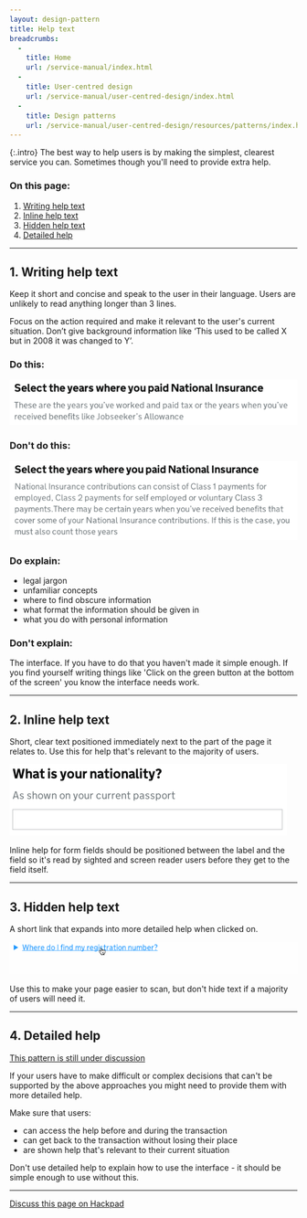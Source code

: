 ```yaml
---
layout: design-pattern
title: Help text
breadcrumbs:
  -
    title: Home
    url: /service-manual/index.html
  -
    title: User-centred design
    url: /service-manual/user-centred-design/index.html
  -
    title: Design patterns
    url: /service-manual/user-centred-design/resources/patterns/index.html
---
```


{:.intro}
The best way to help users is by making the simplest, clearest service you can.
Sometimes though you'll need to provide extra help.

### On this page:

1. [Writing help text](#writing-help-text)
2. [Inline help text](#inline-help-text)
3. [Hidden help text](#hidden-help-text)
4. [Detailed help](#detailed-help)

---

<h2 class="heading-36" id="writing-help-text">1. Writing help text</h2>

Keep it short and concise and speak to the user in their language. 
Users are unlikely to read anything longer than 3 lines. 

Focus on the action required and make it relevant to the user's current situation.
Don’t give background information like ‘This used to be called X but in 2008 it was changed to Y’.


### Do this:

<div class="example">  
    <img src="/service-manual/assets/images/design-patterns/help-text-good.png" alt="Example of good help text">
</div> 

### Don't do this:

<div class="example">
    <img src="/service-manual/assets/images/design-patterns/help-text-bad.png" alt="Example of bad help text">
</div> 
 

### Do explain:

* legal jargon
* unfamiliar concepts
* where to find obscure information
* what format the information should be given in
* what you do with personal information

### Don't explain:

The interface. If you have to do that you haven't made it simple enough.
If you find yourself writing things like 'Click on the green button at the bottom of the screen' you know the interface needs work.

---

<h2 class="heading-36" id="inline-help-text">2. Inline help text</h2>

Short, clear text positioned immediately next to the part of the page it relates to.
Use this for help that's relevant to the majority of users.

<div class="example">
    <img src="/service-manual/assets/images/design-patterns/help-text-inline.png" alt="Example of inline help text">
</div> 

Inline help for form fields should be positioned between the label and the field so it's read by sighted and screen reader
users before they get to the field itself.

---

<h2 class="heading-36" id="hidden-help-text">3. Hidden help text</h2>

A short link that expands into more detailed help when clicked on.

<div class="example">
    <img src="/service-manual/assets/images/design-patterns/details-tag.gif" alt="Example of expanding help text">
</div> 

Use this to make your page easier to scan, but don't hide text if a majority of users will need it.

---

<h2 class="heading-36" id="detailed-contextual-help">4. Detailed help</h2>

[This pattern is still under discussion](https://designpatterns.hackpad.com/Contextual-help-XqnDcGgTBKQ)

If your users have to make difficult or complex decisions that can't be supported by the above approaches you might need to provide them with more detailed help.

Make sure that users:

* can access the help before and during the transaction
* can get back to the transaction without losing their place
* are shown help that's relevant to their current situation

Don't use detailed help to explain how to use the interface - it should be simple enough to use without this.

---

[Discuss this page on Hackpad](https://designpatterns.hackpad.com/Contextual-help-XqnDcGgTBKQ)

